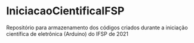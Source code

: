 # IniciacaoCientificaIFSP
Repositório para armazenamento dos códigos criados durante a iniciação científica de eletrônica (Arduino) do IFSP de 2021
